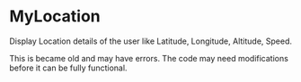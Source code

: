 # MyLocation
Display Location details of the user like Latitude, Longitude, Altitude, Speed.

This is became old and may have errors. The code may need modifications before it can be fully functional.
